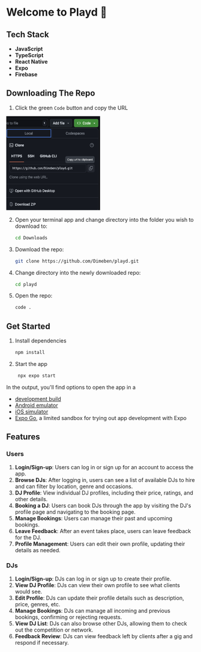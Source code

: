 # Welcome to Playd 👋

## Tech Stack

- **JavaScript**
- **TypeScript**
- **React Native**
- **Expo**
- **Firebase**

## Downloading The Repo

1.  Click the green `Code` button and copy the URL <br>

<img src="readme-imgs/1.png" alt="repo-download-link" width="250" height="250">

2. Open your terminal app and change directory into the folder you wish to download to:

   ```bash
   cd Downloads
   ```

3. Download the repo:

   ```bash
   git clone https://github.com/Dimeben/playd.git
   ```

4. Change directory into the newly downloaded repo:

   ```bash
   cd playd
   ```

5. Open the repo:

   ```bash
   code .
   ```

## Get Started

1. Install dependencies

   ```bash
   npm install
   ```

2. Start the app

   ```bash
    npx expo start
   ```

In the output, you'll find options to open the app in a

- [development build](https://docs.expo.dev/develop/development-builds/introduction/)
- [Android emulator](https://docs.expo.dev/workflow/android-studio-emulator/)
- [iOS simulator](https://docs.expo.dev/workflow/ios-simulator/)
- [Expo Go](https://expo.dev/go), a limited sandbox for trying out app development with Expo

## Features

### Users

1. **Login/Sign-up**: Users can log in or sign up for an account to access the app.
2. **Browse DJs**: After logging in, users can see a list of available DJs to hire and can filter by location, genre and occasions.
3. **DJ Profile**: View individual DJ profiles, including their price, ratings, and other details.
4. **Booking a DJ**: Users can book DJs through the app by visiting the DJ's profile page and navigating to the booking page.
5. **Manage Bookings**: Users can manage their past and upcoming bookings.
6. **Leave Feedback**: After an event takes place, users can leave feedback for the DJ.
7. **Profile Management**: Users can edit their own profile, updating their details as needed.

### DJs

1. **Login/Sign-up**: DJs can log in or sign up to create their profile.
2. **View DJ Profile**: DJs can view their own profile to see what clients would see.
3. **Edit Profile**: DJs can update their profile details such as description, price, genres, etc.
4. **Manage Bookings**: DJs can manage all incoming and previous bookings, confirming or rejecting requests.
5. **View DJ List**: DJs can also browse other DJs, allowing them to check out the competition or network.
7. **Feedback Review**: DJs can view feedback left by clients after a gig and respond if necessary.
